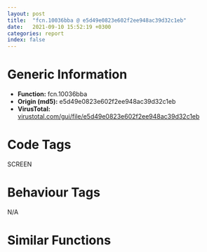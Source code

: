 ```yaml
---
layout: post
title:  "fcn.10036bba @ e5d49e0823e602f2ee948ac39d32c1eb"
date:   2021-09-10 15:52:19 +0300
categories: report
index: false
---
```


# Generic Information
- **Function:** fcn.10036bba
- **Origin (md5):** e5d49e0823e602f2ee948ac39d32c1eb
- **VirusTotal:** [virustotal.com/gui/file/e5d49e0823e602f2ee948ac39d32c1eb][virustotal_ref]

# Code Tags
<span class="tag" id="SCREEN">SCREEN</span>


# Behaviour Tags
<span class="bhv-tag" id="na">N/A</span>

# Similar Functions
<script type="text/javascript" src="https://www.gstatic.com/charts/loader.js"></script>
<script type="text/javascript">

    google.charts.load('current', {'packages':['corechart']});
    google.charts.setOnLoadCallback(drawChart);

    function drawChart() {
    var data = new google.visualization.DataTable();
        data.addColumn('number', 'X');
        data.addColumn('number', 'Y');
        data.addColumn({type: 'string', role: 'tooltip', 'p': {'html': true}});
        data.addColumn({'type': 'string', 'role': 'style'});
        
        data.addRows([
    [-128.45657348632812, -507.0654296875, '<b><a href="/report/fcn.10036bba@e5d49e0823e602f2ee948ac39d32c1eb">fcn.10036bba</a><br>@e5d49e0823e602f2ee948ac39d32c1eb</b><br>push 0xc8<br>mov eax, 0x1013d064<br>call fcn.10124157<br>mov ebx, ecx<br>mov eax, dword[ebp+8]<br>mov edx, dword[ebp+0xc]<br>mov esi, dword[ebp+0x10]<br>mov dword[ebp-0x88], eax<br>mov eax, dword[ebp+0x14]<br>mov dword[ebp-0x7c], edx<br>mov dword[ebp-0x8c], esi<br>test eax, eax<br>js 0x100373eb<br>cmp eax, dword[ebx+4]<br>jge 0x100373eb<br>cmp dword[ebp+0x24], 0<br>je 0x10036c16<br>call fcn.100218d1<br>cmp dword[eax+0x1ac], 8<br>jg 0x10036c13<br>xor eax, eax<br>inc eax<br>jmp 0x100373ed<br>mov edx, dword[ebp-0x7c]<br>mov ecx, dword[ebx+0x68]<br>lea edi, [ebx+0x6c]<br>mov eax, dword[ebx+0x64]<br>add eax, edx<br>mov dword[ebp-0x1c], esi<br>mov dword[ebp-0x18], eax<br>lea eax, [esi+ecx]<br>mov dword[ebp-0x20], edx<br>mov dword[ebp-0x14], eax<br>lea esi, [ebp-0x20]<br>movsd dword<br>xor ecx, ecx<br>movsd dword<br>movsd dword<br>movsd dword<br>cmp dword[ebx+0x20], ecx<br>je 0x10036c46<br>mov dword[ebp-0x5c], ecx<br>mov dword[ebp-0x54], ecx<br>jmp 0x10036c52<br>mov eax, dword[ebp+0x20]<br>mov dword[ebp-0x54], eax<br>mov eax, dword[ebp+0x18]<br>mov dword[ebp-0x5c], eax<br>push 0x20<br>mov dword[ebp-0x9c], ecx<br>pop esi<br>cmp dword[ebp+0x28], ecx<br>je 0x10036c65<br>cmp dword[ebp+0x1c], ecx<br>je 0x10036c8c<br>cmp dword[ebx+0x2c], ecx<br>je 0x10036c8c<br>cmp dword[ebx+8], esi<br>jge 0x10036c8c<br>push dword[ebx+0x8c]<br>push dword[0x101a142c]<br>call dword[sym.imp.GDI32.dll_SelectObject]<br>mov edx, dword[ebp-0x7c]<br>xor ecx, ecx<br>mov dword[ebp-0x9c], eax<br>mov eax, dword[ebx+0x20]<br>xor edi, edi<br>inc edi<br>mov dword[ebp-0xb4], eax<br>cmp dword[ebx+8], esi<br>jne 0x10036ca9<br>test eax, eax<br>je 0x10036ca9<br>mov dword[ebp-0x68], edi<br>mov dword[ebx+0x20], ecx<br>jmp 0x10036cac<br>mov dword[ebp-0x68], ecx<br>cmp dword[ebx+8], esi<br>je 0x10036cc2<br>cmp dword[0x101a1400], 0<br>jne 0x10036cc2<br>mov eax, dword[ebx+0xa8]<br>jmp 0x10036cc5<br>or eax, 0xffffffff<br>xor ecx, ecx<br>mov dword[ebp-0x74], eax<br>cmp eax, 0xffffffff<br>mov dword[ebp-0x70], eax<br>mov eax, dword[ebx+0x20]<br>setne cl<br>mov dword[ebp-0x80], ecx<br>test eax, eax<br>jne 0x10036ce7<br>mov edi, dword[ebp-0x88]<br>test ecx, ecx<br>je 0x10036cea<br>lea edi, [ebx+0x44]<br>mov dword[ebp-0x84], edi<br>test eax, eax<br>jne 0x10036cfd<br>test ecx, ecx<br>jne 0x10036cfd<br>mov dword[ebp-0x60], edx<br>jmp 0x10036d01<br>and dword[ebp-0x60], 0<br>test eax, eax<br>jne 0x10036d14<br>test ecx, ecx<br>jne 0x10036d14<br>mov eax, dword[ebp-0x8c]<br>mov dword[ebp-0x64], eax<br>jmp 0x10036d18<br>and dword[ebp-0x64], 0<br>lea esi, [ebx+0x7c]<br>mov eax, dword[esi]<br>mov dword[ebp-0x78], eax<br>mov eax, dword[ebx+0x80]<br>push esi<br>mov dword[ebp-0x6c], eax<br>call dword[sym.imp.USER32.dll_IsRectEmpty]<br>test eax, eax<br>je 0x10036d39<br>mov eax, dword[ebx+0x54]<br>jmp 0x10036d3e<br>mov eax, dword[esi+8]<br>sub eax, dword[esi]<br>push esi<br>mov dword[ebp-0x58], eax<br>call dword[sym.imp.USER32.dll_IsRectEmpty]<br>test eax, eax<br>je 0x10036d51<br>mov eax, dword[ebx+0x58]<br>jmp 0x10036d57<br>mov eax, dword[esi+0xc]<br>sub eax, dword[esi+4]<br>cmp dword[ebx+0x20], 0<br>mov edx, dword[ebp-0x80]<br>mov dword[ebp-0x50], eax<br>jne 0x10036d6b<br>test edx, edx<br>je 0x10036e0a<br>and dword[ebp-0x20], 0<br>and dword[ebp-0x1c], 0<br>mov eax, dword[ebx+0x54]<br>mov ecx, dword[ebx+0x58]<br>mov dword[ebp-0x18], eax<br>mov dword[ebp-0x14], ecx<br>test edx, edx<br>je 0x10036dc6<br>call fcn.100218d1<br>mov ecx, dword[ebp-0x74]<br>cmp ecx, dword[eax+0x1c]<br>je 0x10036dc6<br>push ecx<br>lea ecx, [ebp-0xac]<br>call fcn.10016fa7<br>push dword[ebp-0xa8]<br>lea eax, [ebp-0x20]<br>push eax<br>push dword[edi+4]<br>call dword[sym.imp.USER32.dll_FillRect]<br>lea ecx, [ebp-0xac]<br>mov dword[ebp-0xac], 0x1014cb44<br>call fcn.100171ad<br>jmp 0x10036de3<br>call fcn.100218d1<br>add eax, 0x98<br>je 0x10036dd5<br>mov eax, dword[eax+4]<br>push eax<br>lea eax, [ebp-0x20]<br>push eax<br>push dword[edi+4]<br>call dword[sym.imp.USER32.dll_FillRect]<br>mov ecx, dword[ebp+0x1c]<br>test ecx, ecx<br>je 0x10036e0d<br>call fcn.100218d1<br>cmp dword[eax+0x1ac], 0x10<br>jne 0x10036e0a<br>push dword[ebp-0x1c]<br>push dword[ebp-0x20]<br>push dword[edi+4]<br>call dword[sym.imp.GDI32.dll_GetPixel]<br>mov dword[ebp-0x70], eax<br>mov ecx, dword[ebp+0x1c]<br>xor edx, edx<br>mov dword[ebp-0x98], edx<br>test ecx, ecx<br>je 0x10036e2f<br>cmp dword[ebx+8], 0x18<br>jl 0x10036e2f<br>xor ecx, ecx<br>xor esi, esi<br>inc esi<br>mov dword[ebp+0x1c], ecx<br>mov edx, esi<br>mov dword[ebp-0x98], esi<br>mov esi, dword[ebp+0x24]<br>test esi, esi<br>je 0x10036e42<br>mov eax, dword[ebx+8]<br>sub eax, 0x20<br>neg eax<br>sbb eax, eax<br>and esi, eax<br>cmp dword[ebp-0x5c], 0<br>jne 0x1003718f<br>test ecx, ecx<br>jne 0x1003718f<br>test esi, esi<br>jne 0x10037193<br>push 0x20<br>pop ecx<br>cmp dword[ebx+8], ecx<br>je 0x10036e70<br>cmp dword[0x101a1400], esi<br>je 0x100370c1<br>mov eax, dword[ebp+0x2c]<br>mov byte[ebp-0x52], al<br>xor eax, eax<br>inc eax<br>mov word[ebp-0x54], 0<br>mov byte[ebp-0x51], al<br>test edx, edx<br>je 0x10036e8e<br>mov al, byte[0x10199584]<br>mov byte[ebp-0x52], al<br>xor edx, edx<br>cmp dword[ebp+0x28], edx<br>je 0x10036ea2<br>cmp dword[ebx+0x2c], edx<br>je 0x10036ea2<br>mov al, byte[0x10199585]<br>mov byte[ebp-0x52], al<br>cmp dword[ebp-0x68], 0<br>lea eax, [ebx+0x64]<br>jne 0x10036eae<br>lea eax, [ebx+0x54]<br>mov esi, dword[eax]<br>mov eax, dword[eax+4]<br>mov dword[ebp-0xb0], esi<br>mov dword[ebp-0x68], eax<br>cmp dword[ebx+8], ecx<br>je 0x10037083<br>mov eax, dword[ebp-0x50]<br>xor esi, esi<br>mov ecx, dword[ebp-0x58]<br>inc esi<br>push 0x20<br>mov word[ebp-0x40], si<br>pop esi<br>push edx<br>mov word[ebp-0x3e], si<br>mov esi, eax<br>push edx<br>mov dword[ebp-0x44], eax<br>lea eax, [ebp-0x5c]<br>push eax<br>imul esi, ecx<br>lea eax, [ebp-0x4c]<br>push edx<br>push eax<br>push edx<br>mov dword[ebp-0x4c], 0x28<br>mov dword[ebp-0x48], ecx<br>mov dword[ebp-0x3c], edx<br>mov dword[ebp-0x38], esi<br>mov dword[ebp-0x34], edx<br>mov dword[ebp-0x30], edx<br>mov dword[ebp-0x2c], edx<br>mov dword[ebp-0x28], edx<br>mov dword[ebp-0x5c], edx<br>call dword[sym.imp.GDI32.dll_CreateDIBSection]<br>test eax, eax<br>je 0x100373eb<br>and dword[ebp-0x90], 0<br>mov dword[ebp-0x94], 0x1014cb54<br>and dword[ebp-4], 0<br>lea ecx, [ebp-0x94]<br>push eax<br>call fcn.10017a05<br>lea ecx, [ebp-0xc4]<br>call fcn.1001703e<br>xor eax, eax<br>inc eax<br>push 0<br>mov byte[ebp-4], al<br>call dword[sym.imp.GDI32.dll_CreateCompatibleDC]<br>push eax<br>lea ecx, [ebp-0xc4]<br>call fcn.100179cf<br>push dword[ebp-0x90]<br>push dword[ebp-0xc0]<br>call fcn.1001807d<br>mov ecx, dword[ebx+0x54]<br>imul ecx, dword[ebp+0x14]<br>push 0xcc0020<br>push dword[ebp-0x6c]<br>mov dword[ebp-0xa0], eax<br>add ecx, dword[ebp-0x78]<br>push ecx<br>push dword[0x101a142c]<br>push dword[ebp-0x50]<br>push dword[ebp-0x58]<br>push 0<br>push 0<br>push dword[ebp-0xc0]<br>call dword[sym.imp.GDI32.dll_BitBlt]<br>cmp dword[ebx+0xa8], 0xffffffff<br>jne 0x10036fca<br>test esi, esi<br>jle 0x1003700f<br>mov eax, dword[ebp-0x5c]<br>or dword[eax], 0xff000000<br>mov eax, dword[ebp-0x5c]<br>add eax, 4<br>mov dword[ebp-0x5c], eax<br>dec esi<br>jne 0x10036fb6<br>jmp 0x1003700f<br>movzx ecx, byte[ebx+0xa8]<br>movzx eax, byte[ebx+0xa9]<br>shl ecx, 8<br>or ecx, eax<br>movzx eax, byte[ebx+0xaa]<br>shl ecx, 8<br>or ecx, eax<br>test esi, esi<br>jle 0x1003700f<br>mov eax, dword[ebp-0x5c]<br>mov edx, dword[eax]<br>cmp edx, ecx<br>je 0x10037000<br>or edx, 0xff000000<br>mov dword[eax], edx<br>jmp 0x10037003<br>and dword[eax], 0<br>mov eax, dword[ebp-0x5c]<br>add eax, 4<br>mov dword[ebp-0x5c], eax<br>dec esi<br>jne 0x10036ff0<br>push dword[ebp-0x54]<br>push dword[ebp-0x50]<br>push dword[ebp-0x58]<br>push 0<br>push 0<br>push dword[ebp-0xc0]<br>push dword[ebp-0x68]<br>push dword[ebp-0xb0]<br>push dword[ebp-0x64]<br>push dword[ebp-0x60]<br>push dword[edi+4]<br>call dword[sym.imp.MSIMG32.dll_AlphaBlend]<br>mov esi, eax<br>mov eax, dword[ebp-0xa0]<br>test eax, eax<br>jne 0x1003704a<br>xor ecx, ecx<br>jmp 0x1003704d<br>mov ecx, dword[eax+4]<br>push ecx<br>push dword[ebp-0xc0]<br>call fcn.1001807d<br>lea ecx, [ebp-0xc4]<br>mov byte[ebp-4], 0<br>call fcn.10017194<br>or dword[ebp-4], 0xffffffff<br>lea ecx, [ebp-0x94]<br>mov dword[ebp-0x94], 0x1014cb54<br>call fcn.100171ad<br>jmp 0x100370b9<br>push dword[ebp-0x54]<br>mov eax, dword[ebx+0x54]<br>push dword[ebp-0x50]<br>imul eax, dword[ebp+0x14]<br>push dword[ebp-0x58]<br>push dword[ebp-0x6c]<br>add eax, dword[ebp-0x78]<br>push eax<br>push dword[0x101a142c]<br>call fcn.10017c62<br>push eax<br>push dword[ebp-0x68]<br>mov ecx, edi<br>push esi<br>push dword[ebp-0x64]<br>push dword[ebp-0x60]<br>call fcn.10035b36<br>mov esi, eax<br>test esi, esi<br>jne 0x10037356<br>mov eax, dword[ebx+0x54]<br>imul eax, dword[ebp+0x14]<br>mov esi, dword[ebp-0x50]<br>push 0xcc0020<br>push dword[ebp-0x6c]<br>add eax, dword[ebp-0x78]<br>push eax<br>push dword[0x101a142c]<br>push esi<br>push dword[ebp-0x58]<br>push dword[ebp-0x64]<br>push dword[ebp-0x60]<br>push dword[edi+4]<br>call dword[sym.imp.GDI32.dll_BitBlt]<br>cmp dword[ebp-0x98], 0<br>je 0x10037359<br>push edi<br>lea ecx, [ebp-0xa4]<br>call fcn.10042a47<br>cmp dword[ebp-0x70], 0xffffffff<br>mov dword[ebp-4], 2<br>jne 0x10037121<br>call fcn.100218d1<br>mov eax, dword[eax+0x1c]<br>mov dword[ebp-0x70], eax<br>call fcn.100218f9<br>mov edi, dword[ebp-0x60]<br>mov edx, dword[ebp-0x64]<br>mov ecx, dword[ebp-0x58]<br>mov dword[ebp-0xd4], edi<br>add edi, 2<br>add ecx, edi<br>mov dword[ebp-0xd0], edx<br>mov dword[ebp-0xcc], ecx<br>lea ecx, [edx+2]<br>mov edx, dword[eax]<br>add ecx, esi<br>mov dword[ebp-0xc8], ecx<br>mov ecx, eax<br>call dword[edx+0xb8]<br>push eax<br>push dword[ebp-0x70]<br>lea esi, [ebp-0xd4]<br>push 0xffffffffffffffff<br>sub esp, 0x10<br>lea ecx, [ebp-0xa4]<br>mov edi, esp<br>movsd dword<br>movsd dword<br>movsd dword<br>movsd dword<br>call fcn.10045261<br>or dword[ebp-4], 0xffffffff<br>lea ecx, [ebp-0xa4]<br>call fcn.10042a5c<br>jmp 0x10037356<br>test esi, esi<br>je 0x100371ec<br>mov eax, dword[ebx+0x94]<br>test eax, eax<br>je 0x100371ec<br>push eax<br>push dword[0x101a142c]<br>call dword[sym.imp.GDI32.dll_SelectObject]<br>mov ecx, dword[ebx+0x54]<br>mov esi, eax<br>imul ecx, dword[ebp+0x14]<br>push 0xcc0020<br>push dword[ebp-0x6c]<br>add ecx, dword[ebp-0x78]<br>push ecx<br>push dword[0x101a142c]<br>push dword[ebp-0x50]<br>push dword[ebp-0x58]<br>push dword[ebp-0x64]<br>push dword[ebp-0x60]<br>push dword[edi+4]<br>call dword[sym.imp.GDI32.dll_BitBlt]<br>push esi<br>push dword[0x101a142c]<br>call dword[sym.imp.GDI32.dll_SelectObject]<br>jmp 0x10037356<br>test ecx, ecx<br>jne 0x100371ff<br>mov eax, dword[ebp-0x54]<br>test eax, eax<br>jne 0x100371ff<br>test esi, esi<br>je 0x100372db<br>xor eax, eax<br>mov ecx, ebx<br>push 0<br>inc eax<br>push eax<br>push dword[ebp+0x14]<br>call fcn.1003694a<br>test esi, esi<br>je 0x1003721b<br>mov ecx, dword[ebx+0xb0]<br>jmp 0x1003721d<br>xor ecx, ecx<br>mov eax, dword[edi]<br>push ecx<br>mov ecx, edi<br>call dword[eax+0x30]<br>mov eax, dword[edi]<br>mov ecx, edi<br>push 0xffffff<br>call dword[eax+0x2c]<br>cmp dword[ebp+0x1c], 0<br>je 0x1003728f<br>call fcn.100218f9<br>cmp dword[eax+0x58], 0<br>je 0x1003728f<br>call fcn.100218d1<br>mov ecx, edi<br>push dword[eax+0x10]<br>call fcn.10022d7f<br>mov esi, eax<br>test esi, esi<br>je 0x1003728f<br>mov ecx, dword[ebp-0x50]<br>mov eax, dword[ebp-0x58]<br>add ecx, 2<br>push 0xb8074a<br>push 0<br>push 0<br>push dword[0x101a1430]<br>add eax, 2<br>push ecx<br>push eax<br>mov eax, dword[ebp-0x64]<br>inc eax<br>push eax<br>mov eax, dword[ebp-0x60]<br>inc eax<br>push eax<br>push dword[edi+4]<br>call dword[sym.imp.GDI32.dll_BitBlt]<br>push esi<br>mov ecx, edi<br>call fcn.10022d7f<br>call fcn.100218d1<br>mov ecx, edi<br>push dword[eax+0x14]<br>call fcn.10022d7f<br>mov esi, eax<br>test esi, esi<br>je 0x100372d8<br>mov ecx, dword[ebp-0x50]<br>mov eax, dword[ebp-0x58]<br>add ecx, 2<br>push 0xb8074a<br>push 0<br>push 0<br>push dword[0x101a1430]<br>add eax, 2<br>push ecx<br>push eax<br>push dword[ebp-0x64]<br>push dword[ebp-0x60]<br>push dword[edi+4]<br>call dword[sym.imp.GDI32.dll_BitBlt]<br>push esi<br>mov ecx, edi<br>call fcn.10022d7f<br>mov eax, dword[ebp-0x54]<br>cmp dword[ebp-0x5c], 0<br>jne 0x100372e5<br>test eax, eax<br>je 0x10037356<br>call fcn.100218d1<br>add eax, 0xa8<br>mov ecx, edi<br>push eax<br>call fcn.100180dc<br>mov esi, eax<br>test esi, esi<br>je 0x10037356<br>mov eax, dword[ebp-0x54]<br>xor ecx, ecx<br>push dword[ebp+0x1c]<br>test eax, eax<br>sete cl<br>push ecx<br>push dword[ebp+0x14]<br>mov ecx, ebx<br>call fcn.1003694a<br>mov eax, dword[edi]<br>mov ecx, edi<br>push 0<br>call dword[eax+0x30]<br>mov eax, dword[edi]<br>mov ecx, edi<br>push 0xffffff<br>call dword[eax+0x2c]<br>push 0xe20746<br>push 0<br>push 0<br>push dword[0x101a1430]<br>push dword[ebp-0x50]<br>push dword[ebp-0x58]<br>push dword[ebp-0x64]<br>push dword[ebp-0x60]<br>push dword[edi+4]<br>call dword[sym.imp.GDI32.dll_BitBlt]<br>push esi<br>mov ecx, edi<br>call fcn.100180dc<br>mov esi, dword[ebp-0x50]<br>xor edx, edx<br>cmp dword[ebx+0x20], edx<br>je 0x1003738e<br>cmp dword[ebp-0x80], edx<br>je 0x1003736a<br>mov ecx, dword[ebp-0x74]<br>jmp 0x10037374<br>call fcn.100218d1<br>xor edx, edx<br>mov ecx, dword[eax+0x1c]<br>mov eax, dword[ebp-0x88]<br>test eax, eax<br>jne 0x10037382<br>mov eax, edx<br>jmp 0x10037385<br>mov eax, dword[eax+4]<br>push dword[ebx+0x68]<br>push dword[ebx+0x64]<br>push ecx<br>jmp 0x100373ab<br>cmp dword[ebp-0x80], edx<br>je 0x100373c6<br>mov eax, dword[ebp-0x88]<br>test eax, eax<br>jne 0x100373a1<br>mov eax, edx<br>jmp 0x100373a4<br>mov eax, dword[eax+4]<br>push 0xffffffffffffffff<br>push 0xffffffffffffffff<br>push dword[ebp-0x74]<br>push edx<br>push edx<br>push dword[ebp-0x84]<br>push esi<br>push dword[ebp-0x58]<br>push dword[ebp-0x8c]<br>push dword[ebp-0x7c]<br>push eax<br>call fcn.10039d47<br>mov eax, dword[ebp-0x9c]<br>test eax, eax<br>je 0x100373dd<br>push eax<br>push dword[0x101a142c]<br>call dword[sym.imp.GDI32.dll_SelectObject]<br>mov ecx, dword[ebp-0xb4]<br>mov dword[ebx+0x20], ecx<br>jmp 0x10036c0b<br>xor eax, eax<br>call fcn.10124106<br>ret 0x28<br><eoc> ', 'point { fill-color: #e0440e; }'],
[138.91123962402344, -12.983799934387207, '<b><a href="/report/fcn.100ea61b@e5d49e0823e602f2ee948ac39d32c1eb">fcn.100ea61b</a><br>@e5d49e0823e602f2ee948ac39d32c1eb</b><br>push 0x64<br>mov eax, 0x10145ffe<br>call fcn.10124157<br>mov ebx, ecx<br>xor edi, edi<br>mov dword[ebx+0x38], edi<br>cmp dword[ebx+0x44], edi<br>je 0x100eaa59<br>cmp dword[ebx+0x48], edi<br>je 0x100eaa59<br>cmp dword[ebx+0x50], edi<br>jne 0x100ea6bb<br>push 0x350<br>call fcn.10005e06<br>mov esi, eax<br>pop ecx<br>mov dword[ebp-0x6c], esi<br>mov dword[ebp-4], edi<br>test esi, esi<br>je 0x100ea66b<br>mov ecx, esi<br>call fcn.100eb507<br>mov dword[esi], vtable.CDummyDockablePane.0<br>jmp 0x100ea66d<br>mov esi, edi<br>or dword[ebp-4], 0xffffffff<br>mov dword[ebx+0x50], esi<br>mov edx, dword[0x101a1d28]<br>mov dword[ebp-0x40], edi<br>mov dword[ebp-0x3c], edi<br>mov dword[ebp-0x38], edi<br>mov dword[ebp-0x34], edi<br>test edx, edx<br>jne 0x100ea694<br>mov ecx, dword[ebx+0x44]<br>call fcn.1000e2f5<br>mov edx, eax<br>mov ecx, dword[ebx+0x50]<br>lea esi, [ebp-0x40]<br>push edi<br>push 0xf<br>push 0x20<br>mov eax, dword[ecx]<br>push 0x40000000<br>push dword[0x10199c78]<br>push edi<br>push esi<br>push edx<br>push 0x1014abf4<br>push edi<br>call dword[eax+0x324]<br>mov esi, dword[0x101a3990]<br>lea eax, [ebp-0x58]<br>mov edi, dword[0x101a3994]<br>and dword[ebp-0x58], 0<br>and dword[ebp-0x54], 0<br>push eax<br>call dword[sym.imp.USER32.dll_GetCursorPos]<br>mov ecx, dword[ebp-0x58]<br>sub ecx, dword[ebx+4]<br>mov eax, dword[ebp-0x54]<br>sub eax, dword[ebx+8]<br>push ecx<br>mov dword[ebp-0x6c], ecx<br>mov dword[ebp-0x60], eax<br>call fcn.10125454<br>pop ecx<br>cmp eax, esi<br>jge 0x100ea71b<br>push dword[ebp-0x60]<br>call fcn.10125454<br>pop ecx<br>cmp eax, edi<br>jge 0x100ea71b<br>lea eax, [ebx+0xc]<br>push eax<br>call dword[sym.imp.USER32.dll_IsRectEmpty]<br>test eax, eax<br>je 0x100ea71b<br>cmp dword[ebp+8], 0<br>je 0x100eaa59<br>mov ecx, dword[ebx+0x48]<br>xor eax, eax<br>inc eax<br>push eax<br>mov dword[ebx+0x30], eax<br>call fcn.10080f0b<br>lea esi, [ebx+0x1c]<br>push esi<br>call dword[sym.imp.USER32.dll_IsRectEmpty]<br>test eax, eax<br>je 0x100ea73b<br>lea esi, [ebx+0xc]<br>and dword[ebp-0x5c], 0<br>lea edi, [ebp-0x50]<br>movsd dword<br>movsd dword<br>movsd dword<br>movsd dword<br>lea edi, [ebx+0xc]<br>push edi<br>call dword[sym.imp.USER32.dll_IsRectEmpty]<br>mov esi, 0x1015de4c<br>test eax, eax<br>je 0x100ea800<br>mov ecx, dword[ebx+0x44]<br>push 0x1019987c<br>call fcn.100090e1<br>test eax, eax<br>je 0x100ea77d<br>mov eax, dword[ebx+0x44]<br>push edi<br>push dword[eax+0x20]<br>call dword[sym.imp.USER32.dll_GetWindowRect]<br>jmp 0x100ea7f9<br>mov ecx, dword[ebx+0x44]<br>push esi<br>call fcn.100090e1<br>test eax, eax<br>je 0x100ea7f9<br>push dword[ebx+0x44]<br>push esi<br>call fcn.1000904b<br>pop ecx<br>pop ecx<br>mov ecx, dword[ebx+0x44]<br>mov esi, eax<br>push edi<br>push dword[ecx+0x20]<br>call dword[sym.imp.USER32.dll_GetWindowRect]<br>mov edx, dword[esi]<br>mov ecx, esi<br>push 0<br>call dword[edx+0x224]<br>test eax, eax<br>jne 0x100ea7d7<br>mov eax, dword[esi+0x1e0]<br>sub eax, dword[esi+0x1d8]<br>add eax, dword[edi]<br>mov dword[ebx+0x14], eax<br>mov eax, dword[ebx+0x10]<br>sub eax, dword[esi+0x1dc]<br>add eax, dword[esi+0x1e4]<br>mov dword[ebx+0x18], eax<br>push dword[ebx+8]<br>push dword[ebx+4]<br>push edi<br>call dword[sym.imp.USER32.dll_PtInRect]<br>test eax, eax<br>jne 0x100ea7f9<br>push eax<br>mov eax, dword[ebx+4]<br>sub eax, dword[edi]<br>sub eax, 5<br>push eax<br>push edi<br>call dword[sym.imp.USER32.dll_OffsetRect]<br>mov dword[ebp-0x5c], 1<br>xor ecx, ecx<br>lea esi, [ebx+0x4c]<br>mov eax, dword[esi]<br>mov dword[ebp-0x68], eax<br>lea eax, [ebp-0x30]<br>push eax<br>mov dword[ebp-0x64], ecx<br>mov dword[ebp-0x30], ecx<br>mov dword[ebp-0x2c], ecx<br>mov dword[ebp-0x28], ecx<br>mov dword[ebp-0x24], ecx<br>call dword[sym.imp.USER32.dll_SetRectEmpty]<br>mov ecx, dword[ebx+0x48]<br>xor edx, edx<br>mov dword[ebp-0x70], edx<br>test ecx, ecx<br>je 0x100ea84a<br>mov eax, dword[ecx+0x1b8]<br>test eax, eax<br>je 0x100ea84a<br>cmp dword[eax+8], edx<br>je 0x100ea84a<br>cmp dword[eax+4], edx<br>je 0x100ea84a<br>mov dword[ebp-0x70], 1<br>push esi<br>lea eax, [ebp-0x64]<br>push eax<br>lea eax, [ebp-0x30]<br>push eax<br>push dword[ebp-0x54]<br>push dword[ebp-0x58]<br>push dword[ebx+0x44]<br>call fcn.1007fb2b<br>mov eax, dword[ebp-0x68]<br>test eax, eax<br>je 0x100ea887<br>cmp dword[ebx+0x34], 0xffffffff<br>je 0x100ea887<br>cmp eax, dword[esi]<br>jne 0x100ea878<br>cmp dword[ebp-0x64], 0<br>jne 0x100ea887<br>push eax<br>mov ecx, ebx<br>call fcn.100eac74<br>mov dword[ebp-0x5c], 1<br>mov ecx, dword[ebx+0x44]<br>push 0x1019987c<br>mov dword[ebp-0x68], 1<br>call fcn.100090e1<br>test eax, eax<br>jne 0x100ea8cb<br>mov ecx, dword[ebx+0x44]<br>push 0x1015de4c<br>call fcn.100090e1<br>test eax, eax<br>je 0x100ea8cb<br>push dword[ebx+0x44]<br>push 0x1015de4c<br>call fcn.1000904b<br>pop ecx<br>pop ecx<br>mov ecx, eax<br>mov edx, dword[eax]<br>call dword[edx+0x188]<br>jmp 0x100ea8ce<br>mov eax, dword[ebp-0x68]<br>cmp dword[esi], 0<br>je 0x100ea97d<br>test eax, eax<br>je 0x100ea97d<br>push dword[esi]<br>push 0x1016a1e0<br>call fcn.1000904b<br>mov esi, eax<br>pop ecx<br>pop ecx<br>test esi, esi<br>je 0x100ea946<br>cmp dword[ebp-0x64], 0<br>je 0x100ea97d<br>mov edx, dword[esi]<br>mov ecx, esi<br>call dword[edx+0x3a4]<br>cmp eax, 1<br>jle 0x100ea91a<br>mov eax, dword[esi]<br>mov ecx, esi<br>call dword[eax+0x3a8]<br>test eax, eax<br>jne 0x100ea936<br>mov eax, dword[esi]<br>mov ecx, esi<br>call dword[eax+0x3a4]<br>test eax, eax<br>jle 0x100ea946<br>mov eax, dword[esi]<br>mov ecx, esi<br>call dword[eax+0x3a8]<br>test eax, eax<br>jne 0x100ea946<br>push dword[ebp-0x5c]<br>mov ecx, ebx<br>push esi<br>call fcn.100eaa61<br>jmp 0x100eaa59<br>cmp dword[ebp-0x64], 0<br>je 0x100ea97d<br>cmp dword[ebx+0x34], 0xffffffff<br>jne 0x100eaa59<br>cmp dword[ebp-0x5c], 0<br>jne 0x100ea965<br>push 0<br>mov ecx, ebx<br>call fcn.100ea46b<br>push 0<br>push dword[ebx+0x4c]<br>mov ecx, ebx<br>call fcn.100ea2aa<br>mov dword[ebx+0x34], 1<br>jmp 0x100eaa59<br>push dword[ebp-0x60]<br>push dword[ebp-0x6c]<br>push edi<br>call dword[sym.imp.USER32.dll_OffsetRect]<br>mov eax, dword[ebp-0x58]<br>lea esi, [ebp-0x30]<br>lea edi, [ebx+0x1c]<br>mov dword[ebx+4], eax<br>mov eax, dword[ebp-0x54]<br>movsd dword<br>mov dword[ebx+8], eax<br>movsd dword<br>movsd dword<br>movsd dword<br>lea edi, [ebx+0x1c]<br>push edi<br>call dword[sym.imp.USER32.dll_IsRectEmpty]<br>test eax, eax<br>je 0x100ea9be<br>call fcn.100218d1<br>mov esi, dword[eax+0x1b0]<br>mov dword[ebp-0x60], esi<br>jmp 0x100ea9cc<br>call fcn.100218d1<br>mov eax, dword[eax+0x1b4]<br>mov dword[ebp-0x60], eax<br>xor eax, eax<br>push edi<br>mov dword[ebp-0x20], eax<br>mov dword[ebp-0x1c], eax<br>mov dword[ebp-0x18], eax<br>mov dword[ebp-0x14], eax<br>call dword[sym.imp.USER32.dll_IsRectEmpty]<br>test eax, eax<br>je 0x100eaa20<br>push dword[ebp-0x54]<br>lea esi, [ebx+0xc]<br>push dword[ebp-0x58]<br>push esi<br>call dword[sym.imp.USER32.dll_PtInRect]<br>test eax, eax<br>jne 0x100eaa22<br>mov eax, dword[esi+8]<br>sub eax, dword[esi]<br>mov ecx, dword[ebx+0x10]<br>cdq <br>add ecx, 5<br>sub eax, edx<br>mov edx, dword[ebp-0x58]<br>sar eax, 1<br>add eax, dword[esi]<br>sub edx, eax<br>mov eax, dword[ebp-0x54]<br>sub eax, ecx<br>push eax<br>push edx<br>push esi<br>call dword[sym.imp.USER32.dll_OffsetRect]<br>jmp 0x100eaa22<br>mov esi, edi<br>cmp dword[ebp-0x70], 0<br>lea edi, [ebp-0x20]<br>movsd dword<br>movsd dword<br>movsd dword<br>movsd dword<br>je 0x100eaa3d<br>lea eax, [ebx+0x1c]<br>push eax<br>call dword[sym.imp.USER32.dll_IsRectEmpty]<br>test eax, eax<br>jne 0x100eaa59<br>push dword[ebx+0x40]<br>mov esi, dword[ebp-0x60]<br>lea eax, [ebp-0x20]<br>push esi<br>push dword[ebp-0x5c]<br>mov ecx, ebx<br>push eax<br>lea eax, [ebp-0x50]<br>push eax<br>call fcn.100ea219<br>mov dword[ebx+0x40], esi<br>call fcn.10124106<br>ret 4<br><eoc> ', 'null'],
[-422.66162109375, -28.473464965820312, '<b><a href="/report/fcn.0045fb7d@9c2b894b84f59672d8be2e984066f76f">fcn.0045fb7d</a><br>@9c2b894b84f59672d8be2e984066f76f</b><br>push 0xc4<br>mov eax, 0x5785e7<br>call fcn.00553908<br>mov ebx, ecx<br>mov eax, dword[ebp+8]<br>mov edx, dword[ebp+0xc]<br>mov esi, dword[ebp+0x10]<br>mov dword[ebp-0x80], eax<br>mov eax, dword[ebp+0x14]<br>mov dword[ebp-0x7c], edx<br>mov dword[ebp-0x88], esi<br>test eax, eax<br>js 0x4603e5<br>cmp eax, dword[ebx+4]<br>jge 0x4603e5<br>cmp dword[ebp+0x24], 0<br>je 0x45fbd6<br>call fcn.00410017<br>cmp dword[eax+0x1ac], 8<br>jg 0x45fbd3<br>xor eax, eax<br>inc eax<br>jmp 0x4603e7<br>mov edx, dword[ebp-0x7c]<br>mov ecx, dword[ebx+0x68]<br>lea edi, [ebx+0x6c]<br>mov eax, dword[ebx+0x64]<br>add eax, edx<br>mov dword[ebp-0x1c], esi<br>mov dword[ebp-0x18], eax<br>lea eax, [esi+ecx]<br>mov dword[ebp-0x20], edx<br>mov dword[ebp-0x14], eax<br>lea esi, [ebp-0x20]<br>mov eax, dword[ebx+0x20]<br>mov ecx, eax<br>movsd dword<br>neg ecx<br>push 0x20<br>sbb ecx, ecx<br>not ecx<br>and ecx, dword[ebp+0x18]<br>neg eax<br>movsd dword<br>sbb eax, eax<br>mov dword[ebp-0x6c], ecx<br>not eax<br>and eax, dword[ebp+0x20]<br>movsd dword<br>mov dword[ebp-0x58], eax<br>movsd dword<br>xor esi, esi<br>mov dword[ebp-0x98], esi<br>pop edi<br>cmp dword[ebp+0x28], esi<br>je 0x45fc29<br>cmp dword[ebp+0x1c], esi<br>je 0x45fc4e<br>cmp dword[ebx+0x2c], esi<br>je 0x45fc4e<br>cmp dword[ebx+8], edi<br>jge 0x45fc4e<br>push dword[ebx+0x8c]<br>push dword[0x5e0b68]<br>call dword[sym.imp.GDI32.dll_SelectObject]<br>mov edx, dword[ebp-0x7c]<br>mov dword[ebp-0x98], eax<br>mov eax, dword[ebx+0x20]<br>xor ecx, ecx<br>inc ecx<br>mov dword[ebp-0xa8], eax<br>cmp dword[ebx+8], edi<br>jne 0x45fc6b<br>test eax, eax<br>je 0x45fc6b<br>mov dword[ebp-0x5c], ecx<br>mov dword[ebx+0x20], esi<br>jmp 0x45fc6e<br>mov dword[ebp-0x5c], esi<br>cmp dword[ebx+8], edi<br>je 0x45fc83<br>cmp dword[0x5e0b40], esi<br>jne 0x45fc83<br>mov ecx, dword[ebx+0xa8]<br>jmp 0x45fc86<br>or ecx, 0xffffffff<br>mov eax, dword[ebx+0x20]<br>mov dword[ebp-0x68], ecx<br>mov dword[ebp-0x70], ecx<br>test eax, eax<br>jne 0x45fc9b<br>mov edi, dword[ebp-0x80]<br>cmp ecx, 0xffffffff<br>je 0x45fc9e<br>lea edi, [ebx+0x44]<br>mov dword[ebp-0x84], edi<br>test eax, eax<br>jne 0x45fcb0<br>mov dword[ebp-0x64], edx<br>cmp ecx, 0xffffffff<br>je 0x45fcb3<br>mov dword[ebp-0x64], esi<br>test eax, eax<br>jne 0x45fcc7<br>cmp ecx, 0xffffffff<br>jne 0x45fcc7<br>mov eax, dword[ebp-0x88]<br>mov dword[ebp-0x60], eax<br>jmp 0x45fcca<br>mov dword[ebp-0x60], esi<br>lea esi, [ebx+0x7c]<br>mov eax, dword[esi]<br>mov dword[ebp-0x78], eax<br>mov eax, dword[ebx+0x80]<br>push esi<br>mov dword[ebp-0x74], eax<br>call dword[sym.imp.USER32.dll_IsRectEmpty]<br>test eax, eax<br>je 0x45fceb<br>mov eax, dword[ebx+0x54]<br>jmp 0x45fcf0<br>mov eax, dword[esi+8]<br>sub eax, dword[esi]<br>push esi<br>mov dword[ebp-0x54], eax<br>call dword[sym.imp.USER32.dll_IsRectEmpty]<br>test eax, eax<br>je 0x45fd03<br>mov eax, dword[ebx+0x58]<br>jmp 0x45fd09<br>mov eax, dword[esi+0xc]<br>sub eax, dword[esi+4]<br>mov esi, dword[ebp-0x68]<br>xor edx, edx<br>mov dword[ebp-0x50], eax<br>cmp dword[ebx+0x20], edx<br>jne 0x45fd1f<br>cmp esi, 0xffffffff<br>je 0x45ff7e<br>mov eax, dword[ebx+0x54]<br>mov ecx, dword[ebx+0x58]<br>mov dword[ebp-0x20], edx<br>mov dword[ebp-0x18], eax<br>mov dword[ebp-0x1c], edx<br>mov dword[ebp-0x14], ecx<br>cmp esi, 0xffffffff<br>je 0x45fd76<br>call fcn.00410017<br>cmp esi, dword[eax+0x1c]<br>je 0x45fd76<br>push esi<br>lea ecx, [ebp-0xb0]<br>call fcn.0041191b<br>push dword[ebp-0xac]<br>lea eax, [ebp-0x20]<br>push eax<br>push dword[edi+4]<br>call dword[sym.imp.USER32.dll_FillRect]<br>lea ecx, [ebp-0xb0]<br>mov dword[ebp-0xb0], 0x584f04<br>call fcn.00404d00<br>jmp 0x45fd93<br>call fcn.00410017<br>add eax, 0x98<br>je 0x45fd85<br>mov eax, dword[eax+4]<br>push eax<br>lea eax, [ebp-0x20]<br>push eax<br>push dword[edi+4]<br>call dword[sym.imp.USER32.dll_FillRect]<br>mov esi, dword[ebp+0x1c]<br>test esi, esi<br>je 0x45fdba<br>call fcn.00410017<br>cmp dword[eax+0x1ac], 0x10<br>jne 0x45fdba<br>push dword[ebp-0x1c]<br>push dword[ebp-0x20]<br>push dword[edi+4]<br>call dword[sym.imp.GDI32.dll_GetPixel]<br>mov dword[ebp-0x70], eax<br>xor edx, edx<br>mov ecx, edx<br>mov dword[ebp-0x94], ecx<br>test esi, esi<br>je 0x45fddc<br>cmp dword[ebx+8], 0x18<br>jl 0x45fddc<br>xor esi, esi<br>mov dword[ebp+0x1c], edx<br>inc esi<br>mov ecx, esi<br>mov dword[ebp-0x94], esi<br>mov esi, dword[ebp+0x24]<br>test esi, esi<br>je 0x45fdef<br>mov eax, dword[ebx+8]<br>sub eax, 0x20<br>neg eax<br>sbb eax, eax<br>and esi, eax<br>cmp dword[ebp-0x6c], 0<br>jne 0x460181<br>cmp dword[ebp+0x1c], 0<br>jne 0x460181<br>test esi, esi<br>jne 0x460185<br>push 0x20<br>pop eax<br>cmp dword[ebx+8], eax<br>je 0x45fe1f<br>cmp dword[0x5e0b40], esi<br>je 0x46007b<br>mov al, byte[ebp+0x2c]<br>mov byte[ebp-0x56], al<br>xor eax, eax<br>inc eax<br>mov word[ebp-0x58], 0<br>mov byte[ebp-0x55], al<br>test ecx, ecx<br>je 0x45fe3d<br>mov al, byte[0x5d85d4]<br>mov byte[ebp-0x56], al<br>cmp dword[ebp+0x28], 0<br>je 0x45fe50<br>cmp dword[ebx+0x2c], edx<br>je 0x45fe50<br>mov al, byte[0x5d85d5]<br>mov byte[ebp-0x56], al<br>mov eax, dword[ebp-0x5c]<br>neg eax<br>push 0x20<br>sbb eax, eax<br>and eax, 0x10<br>mov esi, dword[eax+ebx+0x54]<br>mov eax, dword[eax+ebx+0x58]<br>mov dword[ebp-0x6c], eax<br>pop eax<br>mov dword[ebp-0xa4], esi<br>cmp dword[ebx+8], eax<br>je 0x46003d<br>mov eax, dword[ebp-0x50]<br>xor esi, esi<br>mov ecx, dword[ebp-0x54]<br>inc esi<br>push 0x20<br>mov word[ebp-0x40], si<br>pop esi<br>push edx<br>mov word[ebp-0x3e], si<br>mov esi, eax<br>push edx<br>mov dword[ebp-0x44], eax<br>lea eax, [ebp-0x5c]<br>push eax<br>imul esi, ecx<br>lea eax, [ebp-0x4c]<br>push edx<br>push eax<br>push edx<br>mov dword[ebp-0x4c], 0x28<br>mov dword[ebp-0x48], ecx<br>mov dword[ebp-0x3c], edx<br>mov dword[ebp-0x38], esi<br>mov dword[ebp-0x34], edx<br>mov dword[ebp-0x30], edx<br>mov dword[ebp-0x2c], edx<br>mov dword[ebp-0x28], edx<br>mov dword[ebp-0x5c], edx<br>call dword[sym.imp.GDI32.dll_CreateDIBSection]<br>test eax, eax<br>je 0x4603e5<br>and dword[ebp-0x9c], 0<br>mov dword[ebp-0xa0], 0x585684<br>and dword[ebp-4], 0<br>lea ecx, [ebp-0xa0]<br>push eax<br>call fcn.004122f0<br>lea ecx, [ebp-0xc0]<br>call fcn.004119b2<br>xor eax, eax<br>inc eax<br>push 0<br>mov byte[ebp-4], al<br>call dword[sym.imp.GDI32.dll_CreateCompatibleDC]<br>push eax<br>lea ecx, [ebp-0xc0]<br>call fcn.004122af<br>push dword[ebp-0x9c]<br>push dword[ebp-0xbc]<br>call fcn.00412959<br>mov ecx, dword[ebx+0x54]<br>imul ecx, dword[ebp+0x14]<br>push 0xcc0020<br>push dword[ebp-0x74]<br>mov dword[ebp-0x8c], eax<br>add ecx, dword[ebp-0x78]<br>push ecx<br>push dword[0x5e0b68]<br>push dword[ebp-0x50]<br>push dword[ebp-0x54]<br>push 0<br>push 0<br>push dword[ebp-0xbc]<br>call dword[sym.imp.GDI32.dll_BitBlt]<br>cmp dword[ebx+0xa8], 0xffffffff<br>jne 0x45ff86<br>test esi, esi<br>jle 0x45ffcd<br>mov eax, dword[ebp-0x5c]<br>or dword[eax], 0xff000000<br>mov eax, dword[ebp-0x5c]<br>add eax, 4<br>mov dword[ebp-0x5c], eax<br>sub esi, 1<br>jne 0x45ff68<br>jmp 0x45ffcd<br>mov esi, dword[ebp+0x1c]<br>jmp 0x45fdbc<br>movzx ecx, byte[ebx+0xa8]<br>movzx eax, byte[ebx+0xa9]<br>shl ecx, 8<br>or ecx, eax<br>movzx eax, byte[ebx+0xaa]<br>shl ecx, 8<br>or ecx, eax<br>test esi, esi<br>jle 0x45ffcd<br>mov eax, dword[ebp-0x5c]<br>mov edx, dword[eax]<br>cmp edx, ecx<br>je 0x45ffbc<br>or edx, 0xff000000<br>mov dword[eax], edx<br>jmp 0x45ffbf<br>and dword[eax], 0<br>mov eax, dword[ebp-0x5c]<br>add eax, 4<br>mov dword[ebp-0x5c], eax<br>sub esi, 1<br>jne 0x45ffac<br>push dword[ebp-0x58]<br>push dword[ebp-0x50]<br>push dword[ebp-0x54]<br>push 0<br>push 0<br>push dword[ebp-0xbc]<br>push dword[ebp-0x6c]<br>push dword[ebp-0xa4]<br>push dword[ebp-0x60]<br>push dword[ebp-0x64]<br>push dword[edi+4]<br>call dword[sym.imp.MSIMG32.dll_AlphaBlend]<br>mov esi, eax<br>mov eax, dword[ebp-0x8c]<br>test eax, eax<br>jne 0x460008<br>xor ecx, ecx<br>jmp 0x46000b<br>mov ecx, dword[eax+4]<br>push ecx<br>push dword[ebp-0xbc]<br>call fcn.00412959<br>lea ecx, [ebp-0xc0]<br>call fcn.00411b08<br>or dword[ebp-4], 0xffffffff<br>lea ecx, [ebp-0xa0]<br>mov dword[ebp-0xa0], 0x585684<br>call fcn.00404d00<br>jmp 0x460073<br>push dword[ebp-0x58]<br>mov eax, dword[ebx+0x54]<br>push dword[ebp-0x50]<br>imul eax, dword[ebp+0x14]<br>push dword[ebp-0x54]<br>push dword[ebp-0x74]<br>add eax, dword[ebp-0x78]<br>push eax<br>push dword[0x5e0b68]<br>call fcn.0041252c<br>push eax<br>push dword[ebp-0x6c]<br>mov ecx, edi<br>push esi<br>push dword[ebp-0x60]<br>push dword[ebp-0x64]<br>call fcn.0045eb50<br>mov esi, eax<br>test esi, esi<br>jne 0x46014f<br>mov eax, dword[ebx+0x54]<br>imul eax, dword[ebp+0x14]<br>mov esi, dword[ebp-0x50]<br>push 0xcc0020<br>push dword[ebp-0x74]<br>add eax, dword[ebp-0x78]<br>push eax<br>push dword[0x5e0b68]<br>push esi<br>push dword[ebp-0x54]<br>push dword[ebp-0x60]<br>push dword[ebp-0x64]<br>push dword[edi+4]<br>call dword[sym.imp.GDI32.dll_BitBlt]<br>cmp dword[ebp-0x94], 0<br>je 0x460152<br>push edi<br>lea ecx, [ebp-0x90]<br>call fcn.00469bad<br>cmp dword[ebp-0x70], 0xffffffff<br>mov dword[ebp-4], 2<br>jne 0x4600db<br>call fcn.00410017<br>mov eax, dword[eax+0x1c]<br>mov dword[ebp-0x70], eax<br>call fcn.00437068<br>mov edx, dword[ebp-0x60]<br>mov edi, eax<br>mov eax, dword[ebp-0x54]<br>mov ecx, dword[ebp-0x64]<br>add eax, 2<br>mov dword[ebp-0xd0], ecx<br>add ecx, eax<br>mov dword[ebp-0xc8], ecx<br>lea ecx, [edx+2]<br>add ecx, esi<br>mov dword[ebp-0xcc], edx<br>mov dword[ebp-0xc4], ecx<br>mov ecx, dword[edi]<br>mov esi, dword[ecx+0xb8]<br>mov ecx, esi<br>call fcn.00553897<br>mov ecx, edi<br>call esi<br>push eax<br>push dword[ebp-0x70]<br>lea esi, [ebp-0xd0]<br>push 0xffffffffffffffff<br>sub esp, 0x10<br>lea ecx, [ebp-0x90]<br>mov edi, esp<br>movsd dword<br>movsd dword<br>movsd dword<br>movsd dword<br>call fcn.0046c3a2<br>or dword[ebp-4], 0xffffffff<br>lea ecx, [ebp-0x90]<br>call fcn.00469bc2<br>mov esi, dword[ebp-0x50]<br>mov ecx, dword[ebp-0x68]<br>xor edx, edx<br>cmp dword[ebx+0x20], edx<br>je 0x46038d<br>cmp ecx, 0xffffffff<br>jne 0x46016f<br>call fcn.00410017<br>xor edx, edx<br>mov ecx, dword[eax+0x1c]<br>mov eax, dword[ebp-0x80]<br>test eax, eax<br>jne 0x460382<br>mov eax, edx<br>jmp 0x460385<br>test esi, esi<br>je 0x4601de<br>mov eax, dword[ebx+0x94]<br>test eax, eax<br>je 0x4601de<br>push eax<br>push dword[0x5e0b68]<br>call dword[sym.imp.GDI32.dll_SelectObject]<br>mov ecx, dword[ebx+0x54]<br>mov esi, eax<br>imul ecx, dword[ebp+0x14]<br>push 0xcc0020<br>push dword[ebp-0x74]<br>add ecx, dword[ebp-0x78]<br>push ecx<br>push dword[0x5e0b68]<br>push dword[ebp-0x50]<br>push dword[ebp-0x54]<br>push dword[ebp-0x60]<br>push dword[ebp-0x64]<br>push dword[edi+4]<br>call dword[sym.imp.GDI32.dll_BitBlt]<br>push esi<br>push dword[0x5e0b68]<br>call dword[sym.imp.GDI32.dll_SelectObject]<br>jmp 0x46014f<br>cmp dword[ebp+0x1c], 0<br>jne 0x4601f3<br>mov eax, dword[ebp-0x58]<br>test eax, eax<br>jne 0x4601f3<br>test esi, esi<br>je 0x4602e0<br>xor eax, eax<br>mov ecx, ebx<br>push edx<br>inc eax<br>push eax<br>push dword[ebp+0x14]<br>call fcn.0045f95e<br>test esi, esi<br>je 0x46020e<br>mov ecx, dword[ebx+0xb0]<br>jmp 0x460210<br>xor ecx, ecx<br>mov eax, dword[edi]<br>push ecx<br>mov esi, dword[eax+0x30]<br>mov ecx, esi<br>call fcn.00553897<br>mov ecx, edi<br>call esi<br>mov eax, dword[edi]<br>push 0xffffff<br>mov esi, dword[eax+0x2c]<br>mov ecx, esi<br>call fcn.00553897<br>mov ecx, edi<br>call esi<br>cmp dword[ebp+0x1c], 0<br>je 0x460294<br>call fcn.00437068<br>cmp dword[eax+0x58], 0<br>je 0x460294<br>call fcn.00410017<br>mov ecx, edi<br>push dword[eax+0x10]<br>call fcn.00462524<br>mov esi, eax<br>test esi, esi<br>je 0x460294<br>mov ecx, dword[ebp-0x50]<br>mov eax, dword[ebp-0x54]<br>add ecx, 2<br>push 0xb8074a<br>push 0<br>push 0<br>push dword[0x5e0b6c]<br>add eax, 2<br>push ecx<br>push eax<br>mov eax, dword[ebp-0x60]<br>inc eax<br>push eax<br>mov eax, dword[ebp-0x64]<br>inc eax<br>push eax<br>push dword[edi+4]<br>call dword[sym.imp.GDI32.dll_BitBlt]<br>push esi<br>mov ecx, edi<br>call fcn.00462524<br>call fcn.00410017<br>mov ecx, edi<br>push dword[eax+0x14]<br>call fcn.00462524<br>mov esi, eax<br>test esi, esi<br>je 0x4602dd<br>mov ecx, dword[ebp-0x50]<br>mov eax, dword[ebp-0x54]<br>add ecx, 2<br>push 0xb8074a<br>push 0<br>push 0<br>push dword[0x5e0b6c]<br>add eax, 2<br>push ecx<br>push eax<br>push dword[ebp-0x60]<br>push dword[ebp-0x64]<br>push dword[edi+4]<br>call dword[sym.imp.GDI32.dll_BitBlt]<br>push esi<br>mov ecx, edi<br>call fcn.00462524<br>mov eax, dword[ebp-0x58]<br>cmp dword[ebp-0x6c], 0<br>jne 0x4602ee<br>test eax, eax<br>je 0x46014f<br>call fcn.00410017<br>add eax, 0xa8<br>mov ecx, edi<br>push eax<br>call fcn.004129b8<br>mov dword[ebp-0x8c], eax<br>test eax, eax<br>je 0x46014f<br>push dword[ebp+0x1c]<br>xor ecx, ecx<br>cmp dword[ebp-0x58], ecx<br>sete cl<br>push ecx<br>push dword[ebp+0x14]<br>mov ecx, ebx<br>call fcn.0045f95e<br>mov eax, dword[edi]<br>push 0<br>mov esi, dword[eax+0x30]<br>mov ecx, esi<br>call fcn.00553897<br>mov ecx, edi<br>call esi<br>mov eax, dword[edi]<br>push 0xffffff<br>mov esi, dword[eax+0x2c]<br>mov ecx, esi<br>call fcn.00553897<br>mov ecx, edi<br>call esi<br>mov esi, dword[ebp-0x50]<br>push 0xe20746<br>push 0<br>push 0<br>push dword[0x5e0b6c]<br>push esi<br>push dword[ebp-0x54]<br>push dword[ebp-0x60]<br>push dword[ebp-0x64]<br>push dword[edi+4]<br>call dword[sym.imp.GDI32.dll_BitBlt]<br>push dword[ebp-0x8c]<br>mov ecx, edi<br>call fcn.004129b8<br>jmp 0x460152<br>mov eax, dword[eax+4]<br>push dword[ebx+0x68]<br>push dword[ebx+0x64]<br>jmp 0x4603a4<br>cmp ecx, 0xffffffff<br>je 0x4603c0<br>mov eax, dword[ebp-0x80]<br>test eax, eax<br>jne 0x46039d<br>mov eax, edx<br>jmp 0x4603a0<br>mov eax, dword[eax+4]<br>push 0xffffffffffffffff<br>push 0xffffffffffffffff<br>push ecx<br>push edx<br>push edx<br>push dword[ebp-0x84]<br>push esi<br>push dword[ebp-0x54]<br>push dword[ebp-0x88]<br>push dword[ebp-0x7c]<br>push eax<br>call fcn.00462c45<br>mov eax, dword[ebp-0x98]<br>test eax, eax<br>je 0x4603d7<br>push eax<br>push dword[0x5e0b68]<br>call dword[sym.imp.GDI32.dll_SelectObject]<br>mov ecx, dword[ebp-0xa8]<br>mov dword[ebx+0x20], ecx<br>jmp 0x45fbcb<br>xor eax, eax<br>call fcn.005538b2<br>ret 0x28<br><eoc> ', 'null'],

        ]);

    var options = {
        title: 'Similarity Plot',
        legend: 'none',
        colors: ['#dedbd9', '#e6693e', '#ec8f6e', '#f3b49f', '#f6c7b6'],
        tooltip: {isHtml: true, trigger: 'both'},
        explorer: {
        actions: ["dragToZoom", "rightClickToReset"],
        },
        chartArea: {
        width: '80%',
        height: '80%'
        },
        width: '100%',
        height: '100%'
    };

    var chart = new google.visualization.ScatterChart(document.getElementById('chart_div'));

    chart.draw(data, options);
    }
    
</script>


<div id="chart_div" style="width: 100%px; height: 100%;"></div>

# Disassembled Code
{% highlight nasm %}

push 0xc8
mov eax, 0x1013d064
call fcn.10124157
mov ebx, ecx
mov eax, dword[ebp+8]
mov edx, dword[ebp+0xc]
mov esi, dword[ebp+0x10]
mov dword[ebp-0x88], eax
mov eax, dword[ebp+0x14]
mov dword[ebp-0x7c], edx
mov dword[ebp-0x8c], esi
test eax, eax
js 0x100373eb
cmp eax, dword[ebx+4]
jge 0x100373eb
cmp dword[ebp+0x24], 0
je 0x10036c16
call fcn.100218d1
cmp dword[eax+0x1ac], 8
jg 0x10036c13
xor eax, eax
inc eax
jmp 0x100373ed
mov edx, dword[ebp-0x7c]
mov ecx, dword[ebx+0x68]
lea edi, [ebx+0x6c]
mov eax, dword[ebx+0x64]
add eax, edx
mov dword[ebp-0x1c], esi
mov dword[ebp-0x18], eax
lea eax, [esi+ecx]
mov dword[ebp-0x20], edx
mov dword[ebp-0x14], eax
lea esi, [ebp-0x20]
movsd dword
xor ecx, ecx
movsd dword
movsd dword
movsd dword
cmp dword[ebx+0x20], ecx
je 0x10036c46
mov dword[ebp-0x5c], ecx
mov dword[ebp-0x54], ecx
jmp 0x10036c52
mov eax, dword[ebp+0x20]
mov dword[ebp-0x54], eax
mov eax, dword[ebp+0x18]
mov dword[ebp-0x5c], eax
push 0x20
mov dword[ebp-0x9c], ecx
pop esi
cmp dword[ebp+0x28], ecx
je 0x10036c65
cmp dword[ebp+0x1c], ecx
je 0x10036c8c
cmp dword[ebx+0x2c], ecx
je 0x10036c8c
cmp dword[ebx+8], esi
jge 0x10036c8c
push dword[ebx+0x8c]
push dword[0x101a142c]
call dword[sym.imp.GDI32.dll_SelectObject]
mov edx, dword[ebp-0x7c]
xor ecx, ecx
mov dword[ebp-0x9c], eax
mov eax, dword[ebx+0x20]
xor edi, edi
inc edi
mov dword[ebp-0xb4], eax
cmp dword[ebx+8], esi
jne 0x10036ca9
test eax, eax
je 0x10036ca9
mov dword[ebp-0x68], edi
mov dword[ebx+0x20], ecx
jmp 0x10036cac
mov dword[ebp-0x68], ecx
cmp dword[ebx+8], esi
je 0x10036cc2
cmp dword[0x101a1400], 0
jne 0x10036cc2
mov eax, dword[ebx+0xa8]
jmp 0x10036cc5
or eax, 0xffffffff
xor ecx, ecx
mov dword[ebp-0x74], eax
cmp eax, 0xffffffff
mov dword[ebp-0x70], eax
mov eax, dword[ebx+0x20]
setne cl
mov dword[ebp-0x80], ecx
test eax, eax
jne 0x10036ce7
mov edi, dword[ebp-0x88]
test ecx, ecx
je 0x10036cea
lea edi, [ebx+0x44]
mov dword[ebp-0x84], edi
test eax, eax
jne 0x10036cfd
test ecx, ecx
jne 0x10036cfd
mov dword[ebp-0x60], edx
jmp 0x10036d01
and dword[ebp-0x60], 0
test eax, eax
jne 0x10036d14
test ecx, ecx
jne 0x10036d14
mov eax, dword[ebp-0x8c]
mov dword[ebp-0x64], eax
jmp 0x10036d18
and dword[ebp-0x64], 0
lea esi, [ebx+0x7c]
mov eax, dword[esi]
mov dword[ebp-0x78], eax
mov eax, dword[ebx+0x80]
push esi
mov dword[ebp-0x6c], eax
call dword[sym.imp.USER32.dll_IsRectEmpty]
test eax, eax
je 0x10036d39
mov eax, dword[ebx+0x54]
jmp 0x10036d3e
mov eax, dword[esi+8]
sub eax, dword[esi]
push esi
mov dword[ebp-0x58], eax
call dword[sym.imp.USER32.dll_IsRectEmpty]
test eax, eax
je 0x10036d51
mov eax, dword[ebx+0x58]
jmp 0x10036d57
mov eax, dword[esi+0xc]
sub eax, dword[esi+4]
cmp dword[ebx+0x20], 0
mov edx, dword[ebp-0x80]
mov dword[ebp-0x50], eax
jne 0x10036d6b
test edx, edx
je 0x10036e0a
and dword[ebp-0x20], 0
and dword[ebp-0x1c], 0
mov eax, dword[ebx+0x54]
mov ecx, dword[ebx+0x58]
mov dword[ebp-0x18], eax
mov dword[ebp-0x14], ecx
test edx, edx
je 0x10036dc6
call fcn.100218d1
mov ecx, dword[ebp-0x74]
cmp ecx, dword[eax+0x1c]
je 0x10036dc6
push ecx
lea ecx, [ebp-0xac]
call fcn.10016fa7
push dword[ebp-0xa8]
lea eax, [ebp-0x20]
push eax
push dword[edi+4]
call dword[sym.imp.USER32.dll_FillRect]
lea ecx, [ebp-0xac]
mov dword[ebp-0xac], 0x1014cb44
call fcn.100171ad
jmp 0x10036de3
call fcn.100218d1
add eax, 0x98
je 0x10036dd5
mov eax, dword[eax+4]
push eax
lea eax, [ebp-0x20]
push eax
push dword[edi+4]
call dword[sym.imp.USER32.dll_FillRect]
mov ecx, dword[ebp+0x1c]
test ecx, ecx
je 0x10036e0d
call fcn.100218d1
cmp dword[eax+0x1ac], 0x10
jne 0x10036e0a
push dword[ebp-0x1c]
push dword[ebp-0x20]
push dword[edi+4]
call dword[sym.imp.GDI32.dll_GetPixel]
mov dword[ebp-0x70], eax
mov ecx, dword[ebp+0x1c]
xor edx, edx
mov dword[ebp-0x98], edx
test ecx, ecx
je 0x10036e2f
cmp dword[ebx+8], 0x18
jl 0x10036e2f
xor ecx, ecx
xor esi, esi
inc esi
mov dword[ebp+0x1c], ecx
mov edx, esi
mov dword[ebp-0x98], esi
mov esi, dword[ebp+0x24]
test esi, esi
je 0x10036e42
mov eax, dword[ebx+8]
sub eax, 0x20
neg eax
sbb eax, eax
and esi, eax
cmp dword[ebp-0x5c], 0
jne 0x1003718f
test ecx, ecx
jne 0x1003718f
test esi, esi
jne 0x10037193
push 0x20
pop ecx
cmp dword[ebx+8], ecx
je 0x10036e70
cmp dword[0x101a1400], esi
je 0x100370c1
mov eax, dword[ebp+0x2c]
mov byte[ebp-0x52], al
xor eax, eax
inc eax
mov word[ebp-0x54], 0
mov byte[ebp-0x51], al
test edx, edx
je 0x10036e8e
mov al, byte[0x10199584]
mov byte[ebp-0x52], al
xor edx, edx
cmp dword[ebp+0x28], edx
je 0x10036ea2
cmp dword[ebx+0x2c], edx
je 0x10036ea2
mov al, byte[0x10199585]
mov byte[ebp-0x52], al
cmp dword[ebp-0x68], 0
lea eax, [ebx+0x64]
jne 0x10036eae
lea eax, [ebx+0x54]
mov esi, dword[eax]
mov eax, dword[eax+4]
mov dword[ebp-0xb0], esi
mov dword[ebp-0x68], eax
cmp dword[ebx+8], ecx
je 0x10037083
mov eax, dword[ebp-0x50]
xor esi, esi
mov ecx, dword[ebp-0x58]
inc esi
push 0x20
mov word[ebp-0x40], si
pop esi
push edx
mov word[ebp-0x3e], si
mov esi, eax
push edx
mov dword[ebp-0x44], eax
lea eax, [ebp-0x5c]
push eax
imul esi, ecx
lea eax, [ebp-0x4c]
push edx
push eax
push edx
mov dword[ebp-0x4c], 0x28
mov dword[ebp-0x48], ecx
mov dword[ebp-0x3c], edx
mov dword[ebp-0x38], esi
mov dword[ebp-0x34], edx
mov dword[ebp-0x30], edx
mov dword[ebp-0x2c], edx
mov dword[ebp-0x28], edx
mov dword[ebp-0x5c], edx
call dword[sym.imp.GDI32.dll_CreateDIBSection]
test eax, eax
je 0x100373eb
and dword[ebp-0x90], 0
mov dword[ebp-0x94], 0x1014cb54
and dword[ebp-4], 0
lea ecx, [ebp-0x94]
push eax
call fcn.10017a05
lea ecx, [ebp-0xc4]
call fcn.1001703e
xor eax, eax
inc eax
push 0
mov byte[ebp-4], al
call dword[sym.imp.GDI32.dll_CreateCompatibleDC]
push eax
lea ecx, [ebp-0xc4]
call fcn.100179cf
push dword[ebp-0x90]
push dword[ebp-0xc0]
call fcn.1001807d
mov ecx, dword[ebx+0x54]
imul ecx, dword[ebp+0x14]
push 0xcc0020
push dword[ebp-0x6c]
mov dword[ebp-0xa0], eax
add ecx, dword[ebp-0x78]
push ecx
push dword[0x101a142c]
push dword[ebp-0x50]
push dword[ebp-0x58]
push 0
push 0
push dword[ebp-0xc0]
call dword[sym.imp.GDI32.dll_BitBlt]
cmp dword[ebx+0xa8], 0xffffffff
jne 0x10036fca
test esi, esi
jle 0x1003700f
mov eax, dword[ebp-0x5c]
or dword[eax], 0xff000000
mov eax, dword[ebp-0x5c]
add eax, 4
mov dword[ebp-0x5c], eax
dec esi
jne 0x10036fb6
jmp 0x1003700f
movzx ecx, byte[ebx+0xa8]
movzx eax, byte[ebx+0xa9]
shl ecx, 8
or ecx, eax
movzx eax, byte[ebx+0xaa]
shl ecx, 8
or ecx, eax
test esi, esi
jle 0x1003700f
mov eax, dword[ebp-0x5c]
mov edx, dword[eax]
cmp edx, ecx
je 0x10037000
or edx, 0xff000000
mov dword[eax], edx
jmp 0x10037003
and dword[eax], 0
mov eax, dword[ebp-0x5c]
add eax, 4
mov dword[ebp-0x5c], eax
dec esi
jne 0x10036ff0
push dword[ebp-0x54]
push dword[ebp-0x50]
push dword[ebp-0x58]
push 0
push 0
push dword[ebp-0xc0]
push dword[ebp-0x68]
push dword[ebp-0xb0]
push dword[ebp-0x64]
push dword[ebp-0x60]
push dword[edi+4]
call dword[sym.imp.MSIMG32.dll_AlphaBlend]
mov esi, eax
mov eax, dword[ebp-0xa0]
test eax, eax
jne 0x1003704a
xor ecx, ecx
jmp 0x1003704d
mov ecx, dword[eax+4]
push ecx
push dword[ebp-0xc0]
call fcn.1001807d
lea ecx, [ebp-0xc4]
mov byte[ebp-4], 0
call fcn.10017194
or dword[ebp-4], 0xffffffff
lea ecx, [ebp-0x94]
mov dword[ebp-0x94], 0x1014cb54
call fcn.100171ad
jmp 0x100370b9
push dword[ebp-0x54]
mov eax, dword[ebx+0x54]
push dword[ebp-0x50]
imul eax, dword[ebp+0x14]
push dword[ebp-0x58]
push dword[ebp-0x6c]
add eax, dword[ebp-0x78]
push eax
push dword[0x101a142c]
call fcn.10017c62
push eax
push dword[ebp-0x68]
mov ecx, edi
push esi
push dword[ebp-0x64]
push dword[ebp-0x60]
call fcn.10035b36
mov esi, eax
test esi, esi
jne 0x10037356
mov eax, dword[ebx+0x54]
imul eax, dword[ebp+0x14]
mov esi, dword[ebp-0x50]
push 0xcc0020
push dword[ebp-0x6c]
add eax, dword[ebp-0x78]
push eax
push dword[0x101a142c]
push esi
push dword[ebp-0x58]
push dword[ebp-0x64]
push dword[ebp-0x60]
push dword[edi+4]
call dword[sym.imp.GDI32.dll_BitBlt]
cmp dword[ebp-0x98], 0
je 0x10037359
push edi
lea ecx, [ebp-0xa4]
call fcn.10042a47
cmp dword[ebp-0x70], 0xffffffff
mov dword[ebp-4], 2
jne 0x10037121
call fcn.100218d1
mov eax, dword[eax+0x1c]
mov dword[ebp-0x70], eax
call fcn.100218f9
mov edi, dword[ebp-0x60]
mov edx, dword[ebp-0x64]
mov ecx, dword[ebp-0x58]
mov dword[ebp-0xd4], edi
add edi, 2
add ecx, edi
mov dword[ebp-0xd0], edx
mov dword[ebp-0xcc], ecx
lea ecx, [edx+2]
mov edx, dword[eax]
add ecx, esi
mov dword[ebp-0xc8], ecx
mov ecx, eax
call dword[edx+0xb8]
push eax
push dword[ebp-0x70]
lea esi, [ebp-0xd4]
push 0xffffffffffffffff
sub esp, 0x10
lea ecx, [ebp-0xa4]
mov edi, esp
movsd dword
movsd dword
movsd dword
movsd dword
call fcn.10045261
or dword[ebp-4], 0xffffffff
lea ecx, [ebp-0xa4]
call fcn.10042a5c
jmp 0x10037356
test esi, esi
je 0x100371ec
mov eax, dword[ebx+0x94]
test eax, eax
je 0x100371ec
push eax
push dword[0x101a142c]
call dword[sym.imp.GDI32.dll_SelectObject]
mov ecx, dword[ebx+0x54]
mov esi, eax
imul ecx, dword[ebp+0x14]
push 0xcc0020
push dword[ebp-0x6c]
add ecx, dword[ebp-0x78]
push ecx
push dword[0x101a142c]
push dword[ebp-0x50]
push dword[ebp-0x58]
push dword[ebp-0x64]
push dword[ebp-0x60]
push dword[edi+4]
call dword[sym.imp.GDI32.dll_BitBlt]
push esi
push dword[0x101a142c]
call dword[sym.imp.GDI32.dll_SelectObject]
jmp 0x10037356
test ecx, ecx
jne 0x100371ff
mov eax, dword[ebp-0x54]
test eax, eax
jne 0x100371ff
test esi, esi
je 0x100372db
xor eax, eax
mov ecx, ebx
push 0
inc eax
push eax
push dword[ebp+0x14]
call fcn.1003694a
test esi, esi
je 0x1003721b
mov ecx, dword[ebx+0xb0]
jmp 0x1003721d
xor ecx, ecx
mov eax, dword[edi]
push ecx
mov ecx, edi
call dword[eax+0x30]
mov eax, dword[edi]
mov ecx, edi
push 0xffffff
call dword[eax+0x2c]
cmp dword[ebp+0x1c], 0
je 0x1003728f
call fcn.100218f9
cmp dword[eax+0x58], 0
je 0x1003728f
call fcn.100218d1
mov ecx, edi
push dword[eax+0x10]
call fcn.10022d7f
mov esi, eax
test esi, esi
je 0x1003728f
mov ecx, dword[ebp-0x50]
mov eax, dword[ebp-0x58]
add ecx, 2
push 0xb8074a
push 0
push 0
push dword[0x101a1430]
add eax, 2
push ecx
push eax
mov eax, dword[ebp-0x64]
inc eax
push eax
mov eax, dword[ebp-0x60]
inc eax
push eax
push dword[edi+4]
call dword[sym.imp.GDI32.dll_BitBlt]
push esi
mov ecx, edi
call fcn.10022d7f
call fcn.100218d1
mov ecx, edi
push dword[eax+0x14]
call fcn.10022d7f
mov esi, eax
test esi, esi
je 0x100372d8
mov ecx, dword[ebp-0x50]
mov eax, dword[ebp-0x58]
add ecx, 2
push 0xb8074a
push 0
push 0
push dword[0x101a1430]
add eax, 2
push ecx
push eax
push dword[ebp-0x64]
push dword[ebp-0x60]
push dword[edi+4]
call dword[sym.imp.GDI32.dll_BitBlt]
push esi
mov ecx, edi
call fcn.10022d7f
mov eax, dword[ebp-0x54]
cmp dword[ebp-0x5c], 0
jne 0x100372e5
test eax, eax
je 0x10037356
call fcn.100218d1
add eax, 0xa8
mov ecx, edi
push eax
call fcn.100180dc
mov esi, eax
test esi, esi
je 0x10037356
mov eax, dword[ebp-0x54]
xor ecx, ecx
push dword[ebp+0x1c]
test eax, eax
sete cl
push ecx
push dword[ebp+0x14]
mov ecx, ebx
call fcn.1003694a
mov eax, dword[edi]
mov ecx, edi
push 0
call dword[eax+0x30]
mov eax, dword[edi]
mov ecx, edi
push 0xffffff
call dword[eax+0x2c]
push 0xe20746
push 0
push 0
push dword[0x101a1430]
push dword[ebp-0x50]
push dword[ebp-0x58]
push dword[ebp-0x64]
push dword[ebp-0x60]
push dword[edi+4]
call dword[sym.imp.GDI32.dll_BitBlt]
push esi
mov ecx, edi
call fcn.100180dc
mov esi, dword[ebp-0x50]
xor edx, edx
cmp dword[ebx+0x20], edx
je 0x1003738e
cmp dword[ebp-0x80], edx
je 0x1003736a
mov ecx, dword[ebp-0x74]
jmp 0x10037374
call fcn.100218d1
xor edx, edx
mov ecx, dword[eax+0x1c]
mov eax, dword[ebp-0x88]
test eax, eax
jne 0x10037382
mov eax, edx
jmp 0x10037385
mov eax, dword[eax+4]
push dword[ebx+0x68]
push dword[ebx+0x64]
push ecx
jmp 0x100373ab
cmp dword[ebp-0x80], edx
je 0x100373c6
mov eax, dword[ebp-0x88]
test eax, eax
jne 0x100373a1
mov eax, edx
jmp 0x100373a4
mov eax, dword[eax+4]
push 0xffffffffffffffff
push 0xffffffffffffffff
push dword[ebp-0x74]
push edx
push edx
push dword[ebp-0x84]
push esi
push dword[ebp-0x58]
push dword[ebp-0x8c]
push dword[ebp-0x7c]
push eax
call fcn.10039d47
mov eax, dword[ebp-0x9c]
test eax, eax
je 0x100373dd
push eax
push dword[0x101a142c]
call dword[sym.imp.GDI32.dll_SelectObject]
mov ecx, dword[ebp-0xb4]
mov dword[ebx+0x20], ecx
jmp 0x10036c0b
xor eax, eax
call fcn.10124106
ret 0x28

{% endhighlight %}

[virustotal_ref]: https://www.virustotal.com/gui/file/e5d49e0823e602f2ee948ac39d32c1eb
